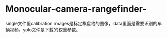 # Monocular-camera-rangefinder-
single文件里calibration images是标定棋盘格的图像，data里面是需要识别的车辆视频。yolo文件是下载的权重参数。
